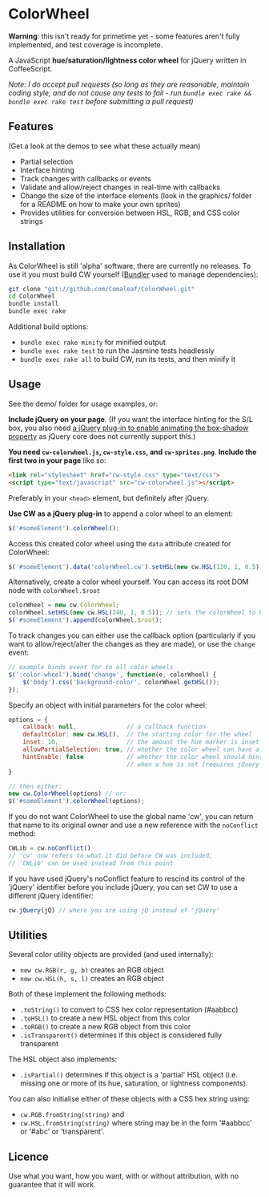 ColorWheel
==========

**Warning**: this isn't ready for primetime yet - some features aren't fully implemented, and test coverage is incomplete.

A JavaScript **hue/saturation/lightness color wheel** for jQuery written in CoffeeScript.

_Note: I do accept pull requests (so long as they are reasonable, maintain coding style, and do not cause any tests to fail - run `bundle exec rake && bundle exec rake test` before submitting a pull request)_

Features
--------

(Get a look at the demos to see what these actually mean)

- Partial selection
- Interface hinting
- Track changes with callbacks or events
- Validate and allow/reject changes in real-time with callbacks
- Change the size of the interface elements (look in the graphics/ folder for a README on how to make your own sprites)
- Provides utilities for conversion between HSL, RGB, and CSS color strings

Installation
------------

As ColorWheel is still 'alpha' software, there are currently no releases. To use it you must build CW yourself ([Bundler](http://gembundler.com/) used to manage dependencies):

```bash
git clone "git://github.com/Comaleaf/ColorWheel.git"
cd ColorWheel
bundle install
bundle exec rake
```

Additional build options:

- `bundle exec rake minify` for minified output
- `bundle exec rake test` to run the Jasmine tests headlessly
- `bundle exec rake all` to build CW, run its tests, and then minify it

Usage
-----

See the demo/ folder for usage examples, or:

**Include jQuery on your page**. (If you want the interface hinting for the S/L box, you also need [a jQuery plug-in to enable animating the box-shadow property](http://www.bitstorm.org/jquery/shadow-animation/) as jQuery core does not currently support this.)

**You need `cw-colorwheel.js`, `cw-style.css`, and `cw-sprites.png`**. **Include the first two in your page** like so:

```html	
<link rel="stylesheet" href="cw-style.css" type="text/css">
<script type="text/javascript" src="cw-colorwheel.js"></script>
```

Preferably in your `<head>` element, but definitely after jQuery.

**Use CW as a jQuery plug-in** to append a color wheel to an element:

```javascript
$('#someElement').colorWheel();
```

Access this created color wheel using the `data` attribute created for ColorWheel:

```javascript
$('#someElement').data('colorWheel.cw').setHSL(new cw.HSL(120, 1, 0.5)); // sets the colorWheel to green
```

Alternatively, create a color wheel yourself. You can access its root DOM node with `colorWheel.$root`

```javascript
colorWheel = new cw.ColorWheel;
colorWheel.setHSL(new cw.HSL(240, 1, 0.5)); // sets the colorWheel to blue
$('#someElement').append(colorWheel.$root);
```

To track changes you can either use the callback option (particularly if you want to allow/reject/alter the changes as they are made), or use the `change` event:

```javascript
// example binds event for to all color wheels
$(':color-wheel').bind('change', function(e, colorWheel) {
	$('body').css('background-color', colorWheel.getHSL());
});
```

Specify an object with initial parameters for the color wheel:

```javascript
options = {
	callback: null,              // a callback function
	defaultColor: new cw.HSL(),  // the starting color for the wheel
	inset: 10,                   // the amount the hue marker is inset from the edge of the wheel
	allowPartialSelection: true, // whether the color wheel can have a hue set without an s/l set
	hintEnable: false            // whether the color wheel should hint the user to select an s/l
	                             // when a hue is set (requires jQuery box-shadow animation plug-in)
}

// then either:
new cw.ColorWheel(options) // or:
$('#someElement').colorWheel(options);
```

If you do not want ColorWheel to use the global name 'cw', you can return that name to its original owner and use a new reference with the `noConflict` method:

```javascript
CWLib = cw.noConflict()
// 'cw' now refers to what it did before CW was included,
// 'CWLib' can be used instead from this point
```

If you have used jQuery's noConflict feature to rescind its control of the 'jQuery' identifier before you include jQuery, you can set CW to use a different jQuery identifier:

```javascript
cw.jQuery(jQ) // where you are using jQ instead of 'jQuery'
```

Utilities
---------

Several color utility objects are provided (and used internally):

- `new cw.RGB(r, g, b)` creates an RGB object
- `new cw.HSL(h, s, l)` creates an RGB object

Both of these implement the following methods:

- `.toString()` to convert to CSS hex color representation (#aabbcc)
- `.toHSL()` to create a new HSL object from this color
- `.toRGB()` to create a new RGB object from this color
- `.isTransparent()` determines if this object is considered fully transparent

The HSL object also implements:

- `.isPartial()` determines if this object is a 'partial' HSL object (i.e. missing one or more of its hue, saturation, or lightness components).

You can also initialise either of these objects with a CSS hex string using:

- `cw.RGB.fromString(string)` and
- `cw.HSL.fromString(string)` where string may be in the form '#aabbcc' or '#abc' or 'transparent'. 

Licence
-------

Use what you want, how you want, with or without attribution, with no guarantee that it will work.
